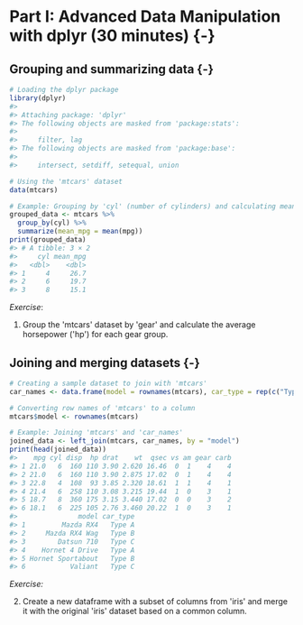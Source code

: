 
# Part I: Advanced Data Manipulation with dplyr (30 minutes) {-}
## Grouping and summarizing data {-}


```r
# Loading the dplyr package
library(dplyr)
#> 
#> Attaching package: 'dplyr'
#> The following objects are masked from 'package:stats':
#> 
#>     filter, lag
#> The following objects are masked from 'package:base':
#> 
#>     intersect, setdiff, setequal, union

# Using the 'mtcars' dataset
data(mtcars)

# Example: Grouping by 'cyl' (number of cylinders) and calculating mean mpg (miles per gallon)
grouped_data <- mtcars %>%
  group_by(cyl) %>%
  summarize(mean_mpg = mean(mpg))
print(grouped_data)
#> # A tibble: 3 × 2
#>     cyl mean_mpg
#>   <dbl>    <dbl>
#> 1     4     26.7
#> 2     6     19.7
#> 3     8     15.1
```
*Exercise*: 

1. Group the 'mtcars' dataset by 'gear' and calculate the average horsepower ('hp') for each gear group.


## Joining and merging datasets {-}


```r
# Creating a sample dataset to join with 'mtcars'
car_names <- data.frame(model = rownames(mtcars), car_type = rep(c("Type A", "Type B", "Type C"), length.out = nrow(mtcars)))

# Converting row names of 'mtcars' to a column
mtcars$model <- rownames(mtcars)

# Example: Joining 'mtcars' and 'car_names'
joined_data <- left_join(mtcars, car_names, by = "model")
print(head(joined_data))
#>    mpg cyl disp  hp drat    wt  qsec vs am gear carb
#> 1 21.0   6  160 110 3.90 2.620 16.46  0  1    4    4
#> 2 21.0   6  160 110 3.90 2.875 17.02  0  1    4    4
#> 3 22.8   4  108  93 3.85 2.320 18.61  1  1    4    1
#> 4 21.4   6  258 110 3.08 3.215 19.44  1  0    3    1
#> 5 18.7   8  360 175 3.15 3.440 17.02  0  0    3    2
#> 6 18.1   6  225 105 2.76 3.460 20.22  1  0    3    1
#>               model car_type
#> 1         Mazda RX4   Type A
#> 2     Mazda RX4 Wag   Type B
#> 3        Datsun 710   Type C
#> 4    Hornet 4 Drive   Type A
#> 5 Hornet Sportabout   Type B
#> 6           Valiant   Type C
```

*Exercise:*

2. Create a new dataframe with a subset of columns from 'iris' and merge it with the original 'iris' dataset based on a common column.
